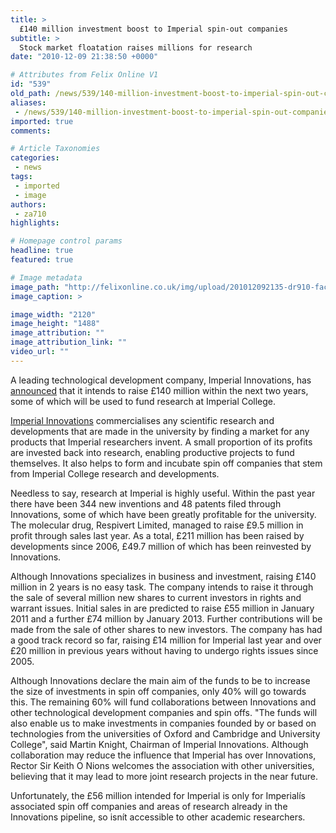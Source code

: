 ```yaml
---
title: >
  £140 million investment boost to Imperial spin-out companies
subtitle: >
  Stock market floatation raises millions for research
date: "2010-12-09 21:38:50 +0000"

# Attributes from Felix Online V1
id: "539"
old_path: /news/539/140-million-investment-boost-to-imperial-spin-out-companies-
aliases:
 - /news/539/140-million-investment-boost-to-imperial-spin-out-companies-
imported: true
comments:

# Article Taxonomies
categories:
 - news
tags:
 - imported
 - image
authors:
 - za710
highlights:

# Homepage control params
headline: true
featured: true

# Image metadata
image_path: "http://felixonline.co.uk/img/upload/201012092135-dr910-facultyb.jpg"
image_caption: >

image_width: "2120"
image_height: "1488"
image_attribution: ""
image_attribution_link: ""
video_url: ""
---
```


A leading technological development company, Imperial Innovations, has [announced](http://www3.imperial.ac.uk/newsandeventspggrp/imperialcollege/newssummary/news_7-12-2010-8-52-12) that it intends to raise £140 million within the next two years, some of which will be used to fund research at Imperial College.

[Imperial Innovations](http://www.imperialinnovations.co.uk/) commercialises any scientific research and developments that are made in the university by finding a market for any products that Imperial researchers invent. A small proportion of its profits are invested back into research, enabling productive projects to fund themselves. It also helps to form and incubate spin off companies that stem from Imperial College research and developments.

Needless to say, research at Imperial is highly useful. Within the past year there have been 344 new inventions and 48 patents filed through Innovations, some of which have been greatly profitable for the university. The molecular drug, Respivert Limited, managed to raise £9.5 million in profit through sales last year. As a total, £211 million has been raised by developments since 2006, £49.7 million of which has been reinvested by Innovations.

Although Innovations specializes in business and investment, raising £140 million in 2 years is no easy task. The company intends to raise it through the sale of several million new shares to current investors in rights and warrant issues. Initial sales in are predicted to raise £55 million in January 2011 and a further £74 million by January 2013. Further contributions will be made from the sale of other shares to new investors. The company has had a good track record so far, raising £14 million for Imperial last year and over £20 million in previous years without having to undergo rights issues since 2005.

Although Innovations declare the main aim of the funds to be to increase the size of investments in spin off companies, only 40% will go towards this. The remaining 60% will fund collaborations between Innovations and other technological development companies and spin offs. "The funds will also enable us to make investments in companies founded by or based on technologies from the universities of Oxford and Cambridge and University College", said Martin Knight, Chairman of Imperial Innovations. Although collaboration may reduce the influence that Imperial has over Innovations, Rector Sir Keith O Nions welcomes the association with other universities, believing that it may lead to more joint research projects in the near future.

Unfortunately, the £56 million intended for Imperial is only for Imperialís associated spin off companies and areas of research already in the Innovations pipeline, so isnít accessible to other academic researchers.
